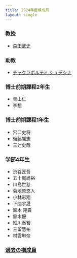 ```yaml
---
title: 2024年度構成員
layout: single
---
```

### 教授
* [森田武史](https://takeshi-morita.jp/index-ja.html)

### 助教
* [チャクラボルティ シュデシナ](https://raweb1.jm.aoyama.ac.jp/aguhp/KgApp?resId=S001803)

### 博士前期課程2年生
* 青山仁
* 李想

### 博士前期課程1年生
* 穴口史将
* 後藤颯志
* 三辻史哉

### 学部4年生
* 渋谷匠吾
* 五十嵐尚裕
* 川島世慈
* 菊地原悠人
* 小林彩翔
* 下間宇晟
* 鈴木 翔貴
* 鈴木優
* 細川泰智
* 三留慧祐
* 村雲琳奈

### [過去の構成員]({{site.baseurl}}/alumni)